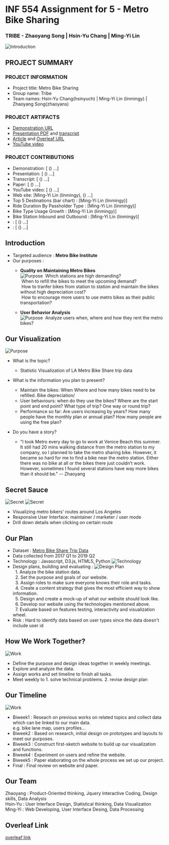 # INF 554 Assignment for 5 - Metro Bike Sharing

### TRIBE - Zhaoyang Song | Hsin-Yu Chang | Ming-Yi Lin
![Introduction](images/inf554_project_final.001.png)

## PROJECT SUMMARY

### PROJECT INFORMATION

- Project title: Metro Bike Sharing
- Group name: Tribe
- Team names: Hsin-Yu Chang(hsinyuch) | Ming-Yi Lin (linmingy) | Zhaoyang Song(zhaoyans)

### PROJECT ARTIFACTS

- [Demonstration URL](http://pdms.usc.edu/~linmingy/tribe/)
- [Presentation PDF](https://github.com/INF554/a5-zhaoyans/blob/master/final_presentation/final_presentation.pdf) and [transcript](https://github.com/INF554/a5-zhaoyans/blob/master/PRESENTATION_TRANSCRIPT.md)
- [Article](<article-pdf-url>) and [Overleaf URL](https://www.overleaf.com/read/vnpnvkwvddft)
- [YouTube video](<youtube-video-url>)

### PROJECT CONTRIBUTIONS

- Demonstration: [<member-name> (<member-USC-username>) ...]
- Presentation: [<member-name> (<member-USC-username>) ...]
- Transcript: [<member-name> (<member-USC-username>) ...]
- Paper: [<member-name> (<member-USC-username>) ...]
- YouTube video: [<member-name> (<member-USC-username>) ...]
- Web site: [Ming-Yi Lin (linmingy), <member-name> (<member-USC-username>) ...]
- Top 5 Destinations (bar chart) : [Ming-Yi Lin (linmingy)] 
- Ride Duration By Passholder Type : [Ming-Yi Lin (linmingy)]
- Bike Type Usage Growth : [Ming-Yi Lin (linmingy)]
- Bike Station Inbound and Outbound : [Ming-Yi Lin (linmingy)]
- <chart-description>: [<member-name> (<member-USC-username>) ...]
- <chart-description>: [<member-name> (<member-USC-username>) ...]

## Introduction

* Targeted audience : **Metro Bike Institute**<br>
* Our purposes :
   - **Quality on Maintaining Metro Bikes**<br>
   ![Purpose](images/inf554_project_final.002.png)
&nbsp;Which stations are high demanding?<br>
&nbsp;When to refill the bikes to meet the upcoming demand?<br>
&nbsp;How to tranfer bikes from station to station and maintain the bikes without high depreciation cost? <br>
&nbsp;How to encourage more users to use metro bikes as their public transportation?

   - **User Behavior Analysis**<br>
![Purpose](images/inf554_project_final.003.png)
&nbsp;Analyze users when, where and how they rent the metro bikes?

## Our Visualization
![Purpose](images/inf554_project_final.004.png)
* What is the topic?
    - Statistic Visualization of LA Metro Bike Share trip data
* What is the information you plan to present?
    - Maintain the bikes: When Where and how many bikes need to be refilled. Bike depreciation/
    - User behaviours: when do they use the bikes? Where are the start point and end point? What type of    trip? One way or round trip?
    - Performance so far: Are users increasing by years? How many people have the monthly plan or annual plan? How many people are using the free plan?
 
* Do you have a story?
   - "I took Metro every day to go to work at Venice Beach this summer. It still had 20 mins walking distance from the metro station to my company, so I planned to take the metro sharing bike. However, it became so hard for me to find a bike near the metro station. Either there was no bike at all or the bikes there just couldn’t work. However, sometimes I found several stations have way more bikes than it should be." -- Zhaoyang


## Secret Sauce
![Secret](images/inf554_project_final.005.png)
![Secret](images/inf554_project_final.006.png)
* Visualizing metro bikers' routes around Los Angeles
* Responsive User Interface: maintainer / marketer /  user mode
* Drill down details when clicking on certain route

## Our Plan

* Dataset : [Metro Bike Share Trip Data](https://bikeshare.metro.net/about/data/]) 
* Data collected from 2017 Q1 to 2019 Q2
* Technology : Javascript, D3.js, HTML5, Python 
![Technology](images/inf554_project_final.007.png)
* Design plans, building and evaluating : 
![Design Plan](images/inf554_project_final.008.png)
<br>&nbsp; 1. Analyze the bike station data.
<br>&nbsp; 2. Set the purpose and goals of our website.
<br>&nbsp; 3. Assign roles to make sure everyone knows their role and tasks.
<br>&nbsp; 4. Create a content strategy that gives the most efficient way to show information.
<br>&nbsp; 5. Design and create a mock-up of what our website should look like.
<br>&nbsp; 6. Develop our website using the technologies mentioned above.
<br>&nbsp; 7. Evaluate based on features testing, interactivity and visualization wheel.
* Risk : Hard to identify data based on user types since the data doesn't include user id

## How We Work Together?
![Work](images/inf554_project_final.009.png)
* Define the purpose and design ideas together in weekly meetings.
* Explore and analyze the data.
* Assign works and set timeline to finish all tasks.
* Meet weekly to 1. solve technical problems. 2. revise design plan

## Our Timeline
![Work](images/inf554_project_final.010.png)
* Biweek1 : Reseach on previous works on related topics and collect data which can be linked to our main data.
<br>e.g. bike lane map, users profiles...
* Biweek2 : Based on research, initial design on prototypes and layouts to meet our purposes.
* Biweek3 : Construct first-sketch website to build up our visualization and functions.
* Biweek4 : Experiment on users and refine the website.
* Biweek5 : Paper elaborating on the whole process we set up our project.
* Final : Final review on website and paper.

## Our Team
Zhaoyang : Product-Oriented thinking, Jquery Interactive Coding, Design skills, Data Analysis
<br> Hsin-Yu : User Interface Design, Statistical thinking, Data Visualization
<br> Ming-Yi : Web Developing, User Interface Desing, Data Processing 

## Overleaf Link
[overleaf link](https://www.overleaf.com/8681218574nrbhrmjpqgks)

